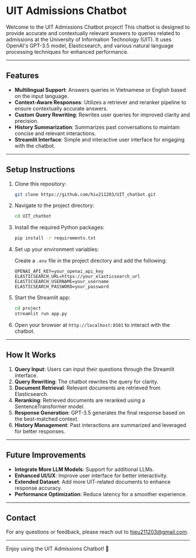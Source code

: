 # UIT Admissions Chatbot

Welcome to the UIT Admissions Chatbot project! This chatbot is designed to provide accurate and contextually relevant answers to queries related to admissions at the University of Information Technology (UIT). It uses OpenAI's GPT-3.5 model, Elasticsearch, and various natural language processing techniques for enhanced performance.

---

## Features

- **Multilingual Support**: Answers queries in Vietnamese or English based on the input language.
- **Context-Aware Responses**: Utilizes a retriever and reranker pipeline to ensure contextually accurate answers.
- **Custom Query Rewriting**: Rewrites user queries for improved clarity and precision.
- **History Summarization**: Summarizes past conversations to maintain concise and relevant interactions.
- **Streamlit Interface**: Simple and interactive user interface for engaging with the chatbot.

---

## Setup Instructions

1. Clone this repository:

   ```bash
   git clone https://github.com/hiu211203/UIT_chatbot.git
   ```

2. Navigate to the project directory:

   ```bash
   cd UIT_chatbot
   ```

3. Install the required Python packages:

   ```bash
   pip install -r requirements.txt
   ```

4. Set up your environment variables:

   Create a `.env` file in the project directory and add the following:

   ```env
   OPENAI_API_KEY=your_openai_api_key
   ELASTICSEARCH_URL=https://your_elasticsearch_url
   ELASTICSEARCH_USERNAME=your_username
   ELASTICSEARCH_PASSWORD=your_password
   ```

5. Start the Streamlit app:

   ```bash
   cd project
   streamlit run app.py
   ```

6. Open your browser at `http://localhost:8501` to interact with the chatbot.

---

## How It Works

1. **Query Input**: Users can input their questions through the Streamlit interface.
2. **Query Rewriting**: The chatbot rewrites the query for clarity.
3. **Document Retrieval**: Relevant documents are retrieved from Elasticsearch.
4. **Reranking**: Retrieved documents are reranked using a SentenceTransformer model.
5. **Response Generation**: GPT-3.5 generates the final response based on the best-matched context.
6. **History Management**: Past interactions are summarized and leveraged for better responses.

---

## Future Improvements

- **Integrate More LLM Models**: Support for additional LLMs.
- **Enhanced UI/UX**: Improve user interface for better interactivity.
- **Extended Dataset**: Add more UIT-related documents to enhance response accuracy.
- **Performance Optimization**: Reduce latency for a smoother experience.

---

## Contact

For any questions or feedback, please reach out to [hieu211203@gmail.com](mailto:hieu211203@gmail.com).

---

Enjoy using the UIT Admissions Chatbot! 🚀

